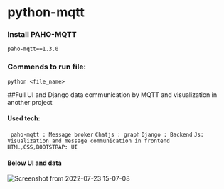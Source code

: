 # python-mqtt


### Install PAHO-MQTT 
```paho-mqtt==1.3.0```

### Commends to run file:
```python <file_name>``` 


##Full UI and Django data communication by MQTT and visualization in another project
#### Used tech:
``` paho-mqtt : Message broker```
```Chatjs : graph```
```Django : Backend```
```Js: Visualization and message communication in frontend```
```HTML,CSS,BOOTSTRAP: UI```
#### Below UI and data 

![Screenshot from 2022-07-23 15-07-08](https://user-images.githubusercontent.com/37735201/180599206-5e299a30-09c6-4096-9f8e-d56b183cb0eb.png)

